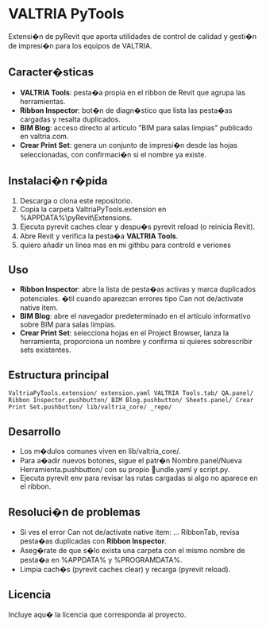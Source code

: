 # VALTRIA PyTools

Extensi�n de pyRevit que aporta utilidades de control de calidad y gesti�n de impresi�n para los equipos de VALTRIA.

## Caracter�sticas
- **VALTRIA Tools**: pesta�a propia en el ribbon de Revit que agrupa las herramientas.
- **Ribbon Inspector**: bot�n de diagn�stico que lista las pesta�as cargadas y resalta duplicados.
- **BIM Blog**: acceso directo al artículo "BIM para salas limpias" publicado en valtria.com.
- **Crear Print Set**: genera un conjunto de impresi�n desde las hojas seleccionadas, con confirmaci�n si el nombre ya existe.

## Instalaci�n r�pida
1. Descarga o clona este repositorio.
2. Copia la carpeta ValtriaPyTools.extension en %APPDATA%\pyRevit\Extensions\.
3. Ejecuta pyrevit caches clear y despu�s pyrevit reload (o reinicia Revit).
4. Abre Revit y verifica la pesta�a **VALTRIA Tools**.
5. quiero añadir un linea mas en mi githbu para controld e veriones 

## Uso
- **Ribbon Inspector**: abre la lista de pesta�as activas y marca duplicados potenciales. �til cuando aparezcan errores tipo Can not de/activate native item.
- **BIM Blog**: abre el navegador predeterminado en el artículo informativo sobre BIM para salas limpias.
- **Crear Print Set**: selecciona hojas en el Project Browser, lanza la herramienta, proporciona un nombre y confirma si quieres sobrescribir sets existentes.

## Estructura principal
`
ValtriaPyTools.extension/
  extension.yaml
  VALTRIA Tools.tab/
    QA.panel/
      Ribbon Inspector.pushbutton/
      BIM Blog.pushbutton/
    Sheets.panel/
      Crear Print Set.pushbutton/
  lib/valtria_core/
  _repo/
`

## Desarrollo
- Los m�dulos comunes viven en lib/valtria_core/.
- Para a�adir nuevos botones, sigue el patr�n Nombre.panel/Nueva Herramienta.pushbutton/ con su propio undle.yaml y script.py.
- Ejecuta pyrevit env para revisar las rutas cargadas si algo no aparece en el ribbon.

## Resoluci�n de problemas
- Si ves el error Can not de/activate native item: ... RibbonTab, revisa pesta�as duplicadas con **Ribbon Inspector**.
- Aseg�rate de que s�lo exista una carpeta con el mismo nombre de pesta�a en %APPDATA% y %PROGRAMDATA%.
- Limpia cach�s (pyrevit caches clear) y recarga (pyrevit reload).

## Licencia
Incluye aqu� la licencia que corresponda al proyecto.
